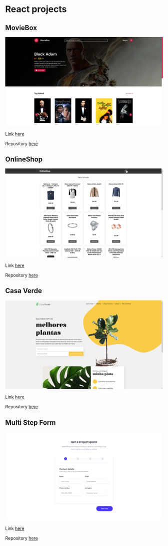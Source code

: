 # React projects

## MovieBox

![image](./images/movie-box.jpg)

Link [here](https://barbosadiego.github.io/moviebox-react)

Repository [here](https://github.com/barbosadiego/moviebox-react)

## OnlineShop

![image](./images/online-shop.png)

Link [here](https://barbosadiego.github.io/shop-cart)

Repository [here](https://github.com/barbosadiego/shop-cart)

## Casa Verde

![image](./images/casa_verde.png)

Link [here](https://barbosadiego.github.io/7days_react_alura/)

Repository [here](https://github.com/barbosadiego/7days_react_alura)

## Multi Step Form

![image](./images/mult-step-form.png)

Link [here](https://barbosadiego.github.io/multi-step-form/)

Repository [here](https://github.com/barbosadiego/multi-step-form)
